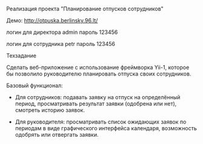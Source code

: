 Реализация проекта "Планирование отпусков сотрудников"

Демо: http://otpuska.berlinsky.96.lt/

логин для директора admin пароль 123456

логин для сотрудника petr пароль 123456

Техзадание

Сделать веб-приложение с использование фреймворка Yii-1, которое бы позволило руководителю планировать отпуска своих сотрудников.

Базовый функционал:

- Для сотрудников: подавать заявку на отпуск на определённый период, просматривать результат заявки (одобрена или нет), смотреть историю заявок.

- Для руководителя: просматривать список ожидающих заявок по периодам в виде графического интерфейса календаря, возможность одобрять или отвергать заявки.

